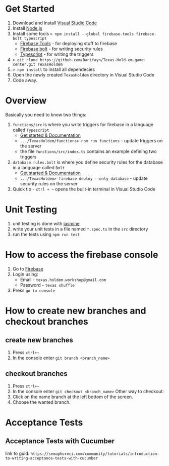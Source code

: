 # Get Started
1. Download and install [Visual Studio Code](https://code.visualstudio.com/download)
2. Install [Node.js](https://nodejs.org/dist/v6.10.2/node-v6.10.2-x64.msi)
3. Install some tools `> npm install --global firebase-tools firebase-bolt typescript`
    - [Firebase Tools](https://github.com/firebase/firebase-tools) - for deploying stuff to firebase
    - [Firebase bolt](https://github.com/firebase/bolt/blob/master/docs/guide.md) - for writing security rules
    - [Typescript](http://www.typescriptlang.org/docs/tutorial.html) - for writing the triggers
4. `> git clone https://github.com/Danifayn/Texas-Hold-em-game-center.git TexasHoldem`
5. `> npm install` to install all dependecies
6. Open the newly created `TexasHoldem` directory in Visual Studio Code
7. Code away.

# Overview
Basically you need to know two things:
1. `functions/src` is where you write triggers for firebase in a language called `Typescript`
    - [Get started & Documentation](https://firebase.google.com/docs/functions/get-started)
    - `.../TexasHoldem/functions> npm run functions` - update triggers on the server
    - the file `functions/src/index.ts` contains an example defining two triggers
2. `database.rules.bolt` is where you define security rules for the database in a language called `Bolt`
    - [Get started & Documentation](https://github.com/firebase/bolt/blob/master/docs/guide.md)
    - `.../TexasHoldem> firebase deploy --only database` - update security rules on the server
3. Quick tip - `ctrl + ~` opens the built-in terminal in Visual Studio Code

# Unit Testing
1. unit testing is done with [jasmine](https://code.tutsplus.com/tutorials/testing-your-javascript-with-jasmine--net-21229)
2. write your unit tests in a file named `*.spec.ts` in the `src` directory
3. run the tests using `npm run test`

# How to access the firebase console
1. Go to [Firebase](https://firebase.google.com/)
2. Login using:
    - Email - `texas.holdem.workshop@gmail.com`
    - Password - `texas shuffle`
2. Press `go to console`

# How to create new branches and checkout branches
## create new branches
1. Press `ctrl+~`
2. In the console enter `git branch <branch_name>`
## checkout branches
1. Press `ctrl+~`
2. In the console enter `git checkout <branch_name>`
Other  way to checkout:
1. Click on the name branch at the left bottom of the screen.
2. Choose the wanted branch.

# Acceptance Tests
## Acceptance Tests with Cucumber
link to guid: `https://semaphoreci.com/community/tutorials/introduction-to-writing-acceptance-tests-with-cucumber`
